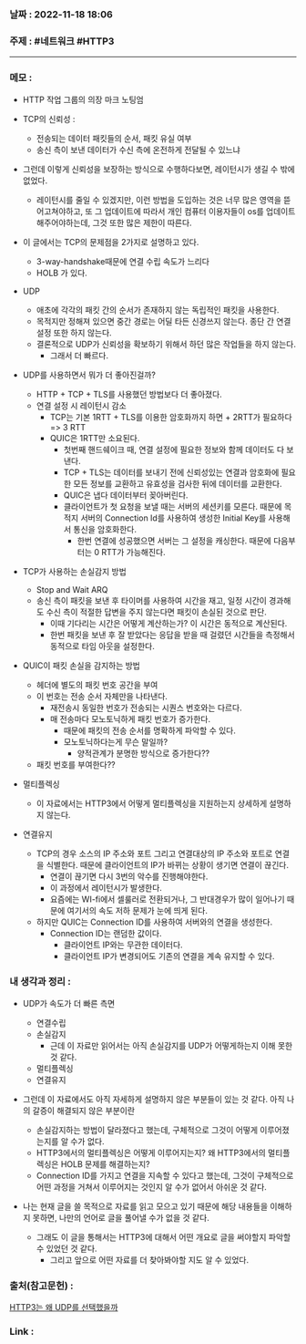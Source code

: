 ### 날짜 : 2022-11-18 18:06
### 주제 : #네트워크 #HTTP3 

---- 

### 메모 : 
- HTTP 작업 그룹의 의장 마크 노팅엄 

- TCP의 신뢰성 : 
	- 전송되는 데이터 패킷들의 순서, 패킷 유실 여부 
	- 송신 측이 보낸 데이터가 수신 측에 온전하게 전달될 수 있느냐 
- 그런데 이렇게 신뢰성을 보장하는 방식으로 수행하다보면, 레이턴시가 생길 수 밖에 없었다. 
	- 레이턴시를 줄일 수 있겠지만, 이런 방법을 도입하는 것은 너무 많은 영역을 뜯어고쳐야하고, 또 그 업데이트에 따라서 개인 컴퓨터 이용자들이 os를 업데이트해주어야하는데, 그것 또한 많은 제한이 따른다. 

- 이 글에서는 TCP의 문제점을 2가지로 설명하고 있다. 
	- 3-way-handshake때문에 연결 수립 속도가 느리다 
	- HOLB 가 있다. 

- UDP
	- 애초에 각각의 패킷 간의 순서가 존재하지 않는 독립적인 패킷을 사용한다. 
	- 목적지만 정해져 있으면 중간 경로는 어딜 타든 신경쓰지 않는다. 종단 간 연결 설정 또한 하지 않는다. 
	- 결론적으로 UDP가 신뢰성을 확보하기 위해서 하던 많은 작업들을 하지 않는다. 
		- 그래서 더 빠르다. 

- UDP를 사용하면서 뭐가 더 좋아진걸까? 
	- HTTP + TCP + TLS를 사용했던 방법보다 더 좋아졌다. 
	- 연결 설정 시 레이턴시 감소 
		- TCP는 기본 1RTT + TLS를 이용한 암호화까지 하면 + 2RTT가 필요하다 => 3 RTT 
		- QUIC은 1RTT만 소요된다. 
			- 첫번째 핸드쉐이크 때, 연결 설정에 필요한 정보와 함께 데이터도 다 보낸다. 
			- TCP + TLS는 데이터를 보내기 전에 신뢰성있는 연결과 암호화에 필요한 모든 정보를 교환하고 유효성을 검사한 뒤에 데이터를 교환한다. 
			- QUIC은 냅다 데이터부터 꽂아버린다. 
			- 클라이언트가 첫 요청을 보낼 때는 서버의 세션키를 모른다. 때문에 목적지 서버의 Connection Id를 사용하여 생성한 Initial Key를 사용해서 통신을 암호화한다. 
				- 한번 연결에 성공했으면 서버는 그 설정을 캐싱한다. 때문에 다음부터는 0 RTT가 가능해진다. 


- TCP가 사용하는 손실감지 방법 
	- Stop and Wait ARQ 
	- 송신 측이 패킷을 보낸 후 타이머를 사용하여 시간을 재고, 일정 시간이 경과해도 수신 측이 적절한 답변을 주지 않는다면 패킷이 손실된 것으로 판단. 
		- 이때 기다리는 시간은 어떻게 계산하는가? 이 시간은 동적으로 계산된다. 
		- 한번 패킷을 보낸 후 잘 받았다는 응답을 받을 때 걸렸던 시간들을 측정해서 동적으로 타임 아웃을 설정한다. 
- QUIC이 패킷 손실을 감지하는 방법 
	- 헤더에 별도의 패킷 번호 공간을 부여 
	- 이 번호는 전송 순서 자체만을 나타낸다. 
		- 재전송시 동일한 번호가 전송되는 시퀀스 번호와는 다르다. 
		- 매 전송마다 모노토닉하게 패킷 번호가 증가한다. 
			- 때문에 패킷의 전송 순서를 명확하게 파악할 수 있다. 
			- 모노토닉하다는게 무슨 말일까?
				- 양적관계가 분명한 방식으로 증가한다?? 
	- 패킷 번호를 부여한다?? 


- 멀티플렉싱 
	- 이 자료에서는 HTTP3에서 어떻게 멀티플렉싱을 지원하는지 상세하게 설명하지 않는다. 

- 연결유지 
	- TCP의 경우 소스의 IP 주소와 포트 그리고 연결대상의 IP 주소와 포트로 연결을 식별한다. 때문에 클라이언트의 IP가 바뀌는 상황이 생기면 연결이 끊긴다. 
		- 연결이 끊기면 다시 3번의 악수를 진행해야한다. 
		- 이 과정에서 레이턴시가 발생한다. 
		- 요즘에는 WI-fi에서 셀룰러로 전환되거나, 그 반대경우가 많이 일어나기 때문에 여기서의 속도 저하 문제가 눈에 띄게 된다. 
	- 하지만 QUIC는 Connection ID를 사용하여 서버와의 연결을 생성한다. 
		- Connection ID는 랜덤한 값이다. 
			- 클라이언트 IP와는 무관한 데이터다. 
			- 클라이언트 IP가 변경되어도 기존의 연결을 계속 유지할 수 있다. 


### 내 생각과 정리 : 
- UDP가 속도가 더 빠른 측면
	- 연결수립 
	- 손실감지 
		- 근데 이 자료만 읽어서는 아직 손실감지를 UDP가 어떻게하는지 이해 못한 것 같다. 
	- 멀티플렉싱 
	- 연결유지 



- 그런데 이 자료에서도 아직 자세하게 설명하지 않은 부분들이 있는 것 같다. 아직 나의 갈증이 해결되지 않은 부분이란 
	- 손실감지하는 방법이 달라졌다고 했는데, 구체적으로 그것이 어떻게 이루어졌는지를 알 수가 없다. 
	- HTTP3에서의 멀티플렉싱은 어떻게 이루어지는지? 왜 HTTP3에서의 멀티플렉싱은 HOLB 문제를 해결하는지? 
	- Connection ID를 가지고 연결을 지속할 수 있다고 했는데, 그것이 구체적으로 어떤 과정을 거쳐서 이루어지는 것인지 알 수가 없어서 아쉬운 것 같다. 

- 나는 현재 글을 쓸 목적으로 자료를 읽고 모으고 있기 때문에 해당 내용들을 이해하지 못하면, 나만의 언어로 글을 풀어낼 수가 없을 것 같다. 
	- 그래도 이 글을 통해서는 HTTP3에 대해서 어떤 개요로 글을 써야할지 파악할 수 있었던 것 같다. 
		- 그리고 앞으로 어떤 자료를 더 찾아봐야할 지도 알 수 있었다. 




### 출처(참고문헌) : 
[HTTP3는 왜 UDP를 선택했을까](https://evan-moon.github.io/2019/10/08/what-is-http3/)


### Link : 
